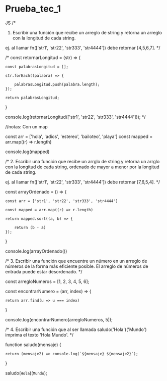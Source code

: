 # Prueba_tec_1
JS
/*
1. Escribir una función que recibe un arreglo de string y retorna un arreglo con la longitud de cada string.

ej. al llamar fn(['str1', 'str22', 'str333', 'str4444']) debe retornar [4,5,6,7].
 */

/* const retornarLongitud = (str) => {

    const palabrasLongitud = [];

    str.forEach((palabra) => {

        palabrasLongitud.push(palabra.length);
    });

    return palabrasLongitud;
}

console.log(retornarLongitud(['str1', 'str22', 'str333', 'str4444'])); */

//notas: Con un map

const arr = ['hola', 'adios', 'estereo', 'bailoteo', 'playa']
const mapped = arr.map((r) => r.length)

console.log(mapped)

/*
2. Escribir una función que recibe un arrglo de string y retorna un arrglo con la longitud de cada string, ordenado de mayor a menor por la longitud de cada string.

ej. al llamar fn(['str1', 'str22', 'str333', 'str4444']) debe retornar [7,6,5,4].
*/

const arrayOrdenado = () => {

    const arr = ['str1', 'str22', 'str333', 'str4444']

    const mapped = arr.map((r) => r.length)

    return mapped.sort((a, b) => {

        return (b - a)
    });
}

console.log(arrayOrdenado())

/*
3. Escribir una función que encuentre un número en un arreglo de números de la forma más eficiente posible. El arreglo de números de entrada puede estar desordenado.
*/

const arregloNumeros = [1, 2, 3, 4, 5, 6];

const encontrarNumero = (arr, index) => {

    return arr.find(u => u === index)
}

console.log(encontrarNumero(arregloNumeros, 5));


/*
4. Escribir una función que al ser llamada saludo('Hola')('Mundo') imprima el texto 'Hola Mundo'.
*/

function saludo(mensaje) {

    return (mensaje2) => console.log(`${mensaje} ${mensaje2}`);
}

saludo(`Hola`)(`Mundo`);
